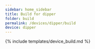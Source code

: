 ```yaml
---
sidebar: home_sidebar
title: Build for dipper
folder: build
permalink: /devices/dipper/build
device: dipper
---
```

{% include templates/device_build.md %}
